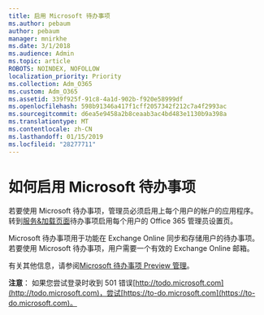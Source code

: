 ```yaml
---
title: 启用 Microsoft 待办事项
ms.author: pebaum
author: pebaum
manager: mnirkhe
ms.date: 3/1/2018
ms.audience: Admin
ms.topic: article
ROBOTS: NOINDEX, NOFOLLOW
localization_priority: Priority
ms.collection: Adm_O365
ms.custom: Adm_O365
ms.assetid: 339f925f-91c8-4a1d-902b-f920e58999df
ms.openlocfilehash: 598b91346a417f1cff2057342f212c7a4f2993ac
ms.sourcegitcommit: d6ea5e9458a2b8ceaab3ac4bd483e1130b9a398a
ms.translationtype: MT
ms.contentlocale: zh-CN
ms.lasthandoff: 01/15/2019
ms.locfileid: "28277711"
---
```

# <a name="how-to-enable-microsoft-to-do"></a>如何启用 Microsoft 待办事项

若要使用 Microsoft 待办事项，管理员必须启用上每个用户的帐户的应用程序。转到[服务&amp;加载页面](https://portal.office.com/adminportal/home#/Settings/ServicesAndAddIns)待办事项启用每个用户的 Office 365 管理员设置页。 
  
Microsoft 待办事项用于功能在 Exchange Online 同步和存储用户的待办事项。若要使用 Microsoft 待办事项，用户需要一个有效的 Exchange Online 邮箱。
  
有关其他信息，请参阅[Microsoft 待办事项 Preview 管理](https://support.office.com/article/490c1a8c-2333-4952-8125-841afadb9620.aspx)。
  
 **注意**： 如果您尝试登录时收到 501 错误[http://todo.microsoft.com](http://todo.microsoft.com)，尝试[https://to-do.microsoft.com](https://to-do.microsoft.com)。
  

